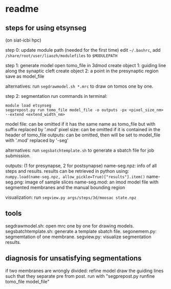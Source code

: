 # readme

## steps for using etsynseg
(on siat-icbi hpc)

step 0: update module path (needed for the first time)
edit `~/.bashrc`, add `/share/root/user/liaozh/modulefiles` to `$MODULEPATH`

step 1: generate model
open tomo_file in 3dmod
create object 1: guiding line along the synaptic cleft
create object 2: a point in the presynaptic region
save as model_file

alternatives: run `segdrawmodel.sh *.mrc` to draw on tomos one by one.

step 2: segmentation
run commands in terminal:
```
module load etsynseg
segprepost.py run tomo_file model_file -o outputs -px <pixel_size_nm> --extend <extend_width_nm>
```
model file: can be omitted if it has the same name as tomo_file but with suffix replaced by '.mod'
pixel size: can be omitted if it is contained in the header of tomo_file
outputs: can be omitted, then will be set to model_file with '.mod' replaced by '-seg'

alternatives: run `segsbatchtemplate.sh` to generate a sbatch file for job submission.

outputs: (1 for presynapse, 2 for postsynapse)
name-seg.npz: info of all steps and results.
    results can be retrieved in python using: `numpy.load(name-seg.npz, allow_pickle=True)["results"].item()`
name-seg.png: image of sample slices
name-seg.mod: an imod model file with segmented membranes and the manual bounding region

visualization:
run `segview.py args/steps/3d/moosac state.npz`

## tools

segdrawmodel.sh: open mrc one by one for drawing models.
segsbatchtemplate.sh: generate a template sbatch file.
segonemem.py: segmemtation of one membrane.
segview.py: visualize segmentation results.

## diagnosis for unsatisfying segmentations

if two membranes are wrongly divided: refine model
draw the guiding lines such that they separate pre from post.
run with "segprepost.py runfine tomo_file model_file"
